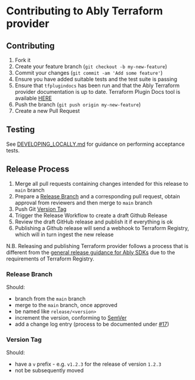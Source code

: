 # Contributing to Ably Terraform provider

## Contributing

1. Fork it
2. Create your feature branch (`git checkout -b my-new-feature`)
3. Commit your changes (`git commit -am 'Add some feature'`)
4. Ensure you have added suitable tests and the test suite is passing
5. Ensure that `tfplugindocs` has been run and that the Ably Terraform provider documentation is up to date. Terraform Plugin Docs tool is available [HERE](https://github.com/hashicorp/terraform-plugin-docs)
6. Push the branch (`git push origin my-new-feature`)
7. Create a new Pull Request

## Testing

See [DEVELOPING_LOCALLY.md](DEVELOPING_LOCALLY.md) for guidance on performing acceptance tests.

## Release Process

1. Merge all pull requests containing changes intended for this release to `main` branch
2. Prepare a [Release Branch](#release-branch) and a corresponding pull request, obtain approval from reviewers and then merge to `main` branch
3. Push Git [Version Tag](#version-tag)
4. Trigger the Release Workflow to create a draft Github Release
5. Review the draft GitHub release and publish it if everything is ok
6. Publishing a Github release will send a webhook to Terraform Registry, which will in turn ingest the new release

N.B. Releasing and publishing Terraform provider follows a process that is different from the [general release guidance for Ably SDKs](https://github.com/ably/engineering/blob/main/best-practices/releases.md) due to the requirements of Terraform Registry.

### Release Branch

Should:

- branch from the `main` branch
- merge to the `main` branch, once approved
- be named like `release/<version>`
- increment the version, conforming to [SemVer](https://semver.org/)
- add a change log entry (process to be documented under [#17](https://github.com/ably/engineering/issues/17))

### Version Tag

Should:

- have a `v` prefix - e.g. `v1.2.3` for the release of version `1.2.3`
- not be subsequently moved
